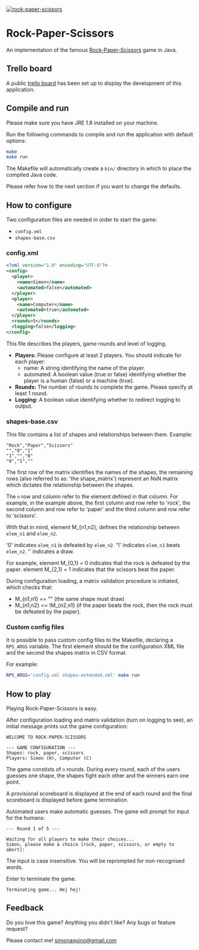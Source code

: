 [![rock-paper-scissors](https://travis-ci.org/queeno/rock-paper-scissors.png?branch=master)](https://travis-ci.org/queeno/rock-paper-scissors)

# Rock-Paper-Scissors

An implementation of the famous [Rock-Paper-Scissors](https://en.wikipedia.org/wiki/Rock-paper-scissors) game in Java.

## Trello board

A public [trello board](https://trello.com/b/dQTBkDv8/rock-paper-scissors) has been set up to display the development of this application.

## Compile and run

Please make sure you have JRE 1.8 installed on your machine.

Run the following commands to compile and run the application with default options:

```bash
make
make run
```

The Makefile will automatically create a `bin/` directory in which to place the compiled Java code.

Please refer how to the next section if you want to change the defaults. 

## How to configure

Two configuration files are needed in order to start the game:

- `config.xml`
- `shapes-base.csv`

### config.xml

```xml
<?xml version="1.0" encoding="UTF-8"?>
<config>
  <player>
    <name>Simon</name>
    <automated>false</automated>
  </player>
  <player>
    <name>Computer</name>
    <automated>true</automated>
  </player>
  <rounds>5</rounds>
  <logging>false</logging>
</config>
```

This file describes the players, game rounds and level of logging.

- **Players:**
  Please configure at least 2 players.
  You should indicate for each player:
  - name: A string identifying the name of the player.
  - automated: A boolean value (true or false) identifying whether the player is a human (false) or a machine (true).
- **Rounds:**
  The number of rounds to complete the game.
  Please specify at least 1 round. 
- **Logging:**
  A boolean value identifying whether to redirect logging to output.

### shapes-base.csv

This file contains a list of shapes and relationships between them.
Example:

``` 
"Rock","Paper","Scissors"
"","0","1"
"1","","0"
"0","1",""
```

The first row of the matrix identifies the names of the shapes, the remaining rows (also referred to as: 'the shape\_matrix') represent an NxN matrix which dictates the relationship between the shapes.

The `n` row and column refer to the element defined in that column.
For example, in the example above, the first column and row refer to 'rock', the second column and row refer to 'paper' and the third column and row refer to 'scissors'.

With that in mind, element M\_{n1,n2}, defines the relationship between `elem_n1` and `elem_n2`.

'0' indicates `elem_n1` is defeated by `elem_n2`.
'1' indicates `elem_n1` beats `elem_n2`.
'' indicates a draw.

For example, element M\_{0,1} = 0 indicates that the rock is defeated by the paper. element M\_{2,1} = 1 indicates that the scissors beat the paper.

During configuration loading, a matrix validation procedure is initiated, which checks that:
- M\_{n1,n1} == "" (the same shape must draw)
- M\_{n1,n2} == !M\_{n2,n1} (if the paper beats the rock, then the rock must be defeated by the paper).

### Custom config files

It is possible to pass custom config files to the Makefile, declaring a `RPS_ARGS` variable. The first element should be the configuration XML file and the second the shapes matrix in CSV format.

For example:

```bash
RPS_ARGS='config.xml shapes-extended.xml' make run
```

## How to play

Playing Rock-Paper-Scissors is easy.

After configuration loading and matrix validation (turn on logging to see), an initial message prints out the game configuration:

```
WELCOME TO ROCK-PAPER-SCISSORS

--- GAME CONFIGURATION ---
Shapes: rock, paper, scissors
Players: Simon (H), Computer (C)
```

The game constists of `n` rounds. During every round, each of the users guesses one shape, the shapes fight each other and the winners earn one point.

A provisional scoreboard is displayed at the end of each round and the final scoreboard is displayed before game termination.

Automated users make automatic guesses. The game will prompt for input for the humans:

```
--- Round 1 of 5 ---

Waiting for all players to make their choices...
Simon, please make a choice [rock, paper, scissors, or empty to abort]:
```

The input is case insensitive. You will be reprompted for non-recognised words.

Enter to terminate the game.

```
Terminating game... Hej hej!
```

## Feedback

Do you love this game? Anything you didn't like? Any bugs or feature request?

Please contact me! [simonaquino@gmail.com](simonaquino@gmail.com)
